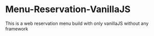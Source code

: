 # Menu-Reservation-VanillaJS
This is a web reservation menu build with only vanillaJS without any framework
